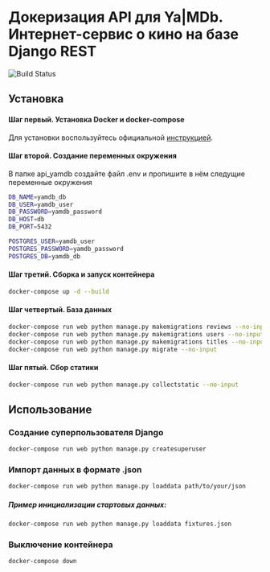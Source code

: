 # Докеризация API для Ya|MDb. Интернет-сервис о кино на базе Django REST

![Build Status](https://github.com/vostavhy/yamdb_final/workflows/yamdb_final/badge.svg)

## Установка

#### Шаг первый. Установка Docker и docker-compose
Для установки воспользуйтесь официальной [инструкцией](https://docs.docker.com/engine/install/).

#### Шаг второй. Создание переменных окружения
В папке api_yamdb создайте файл .env и пропишите в нём следущие переменные окружения
```bash
DB_NAME=yamdb_db
DB_USER=yamdb_user
DB_PASSWORD=yamdb_password
DB_HOST=db
DB_PORT=5432

POSTGRES_USER=yamdb_user
POSTGRES_PASSWORD=yamdb_password
POSTGRES_DB=yamdb_db
```
#### Шаг третий. Сборка и запуск контейнера
```bash
docker-compose up -d --build
```
#### Шаг четвертый. База данных
```bash
docker-compose run web python manage.py makemigrations reviews --no-input
docker-compose run web python manage.py makemigrations users --no-input
docker-compose run web python manage.py makemigrations titles --no-input
docker-compose run web python manage.py migrate --no-input
```
#### Шаг пятый. Сбор статики
```bash
docker-compose run web python manage.py collectstatic --no-input
```
## Использование
### Создание суперпользователя Django
```bash
docker-compose run web python manage.py createsuperuser
```
### Импорт данных в формате .json
```bash
docker-compose run web python manage.py loaddata path/to/your/json
```
##### Пример инициализации стартовых данных:
```bash
docker-compose run web python manage.py loaddata fixtures.json
```
### Выключение контейнера
```bash
docker-compose down
```
